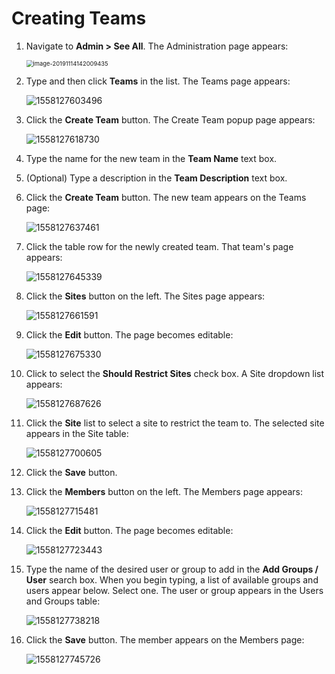 [title]: # (Creating Teams)
[tags]: # (XXX)
[priority]: # (20)

# Creating Teams

1. Navigate to **Admin \> See All**. The Administration page appears:

   <img src="assets/image-20191114142009435.png" alt="image-20191114142009435" style="zoom:67%;" />

1. Type and then click **Teams** in the list. The Teams page appears:

   ![1558127603496](assets/1558127603496.png)

1. Click the **Create Team** button. The Create Team popup page appears:

   ![1558127618730](assets/1558127618730.png)

1. Type the name for the new team in the **Team Name** text box.

1. (Optional) Type a description in the **Team Description** text box.

1. Click the **Create Team** button. The new team appears on the Teams page:

   ![1558127637461](assets/1558127637461.png)

1. Click the table row for the newly created team. That team's page appears:

   ![1558127645339](assets/1558127645339.png)

1. Click the **Sites** button on the left. The Sites page appears:

   ![1558127661591](assets/1558127661591.png)

1. Click the **Edit** button. The page becomes editable:
   
   ![1558127675330](assets/1558127675330.png)

11. Click to select the **Should Restrict Sites** check box. A Site dropdown list appears:

    ![1558127687626](assets/1558127687626.png)

11. Click the **Site** list to select a site to restrict the team to. The selected site appears in the Site table:

    ![1558127700605](assets/1558127700605.png)

11. Click the **Save** button.

11. Click the **Members** button on the left. The Members page appears:

    ![1558127715481](assets/1558127715481.png)

11. Click the **Edit** button. The page becomes editable:

    ![1558127723443](assets/1558127723443.png)

11. Type the name of the desired user or group to add in the **Add Groups / User** search box. When you begin typing, a list of available groups and users appear below. Select one. The user or group appears in the Users and Groups table:

    ![1558127738218](assets/1558127738218.png)

11. Click the **Save** button. The member appears on the Members page:

    ![1558127745726](assets/1558127745726.png)
